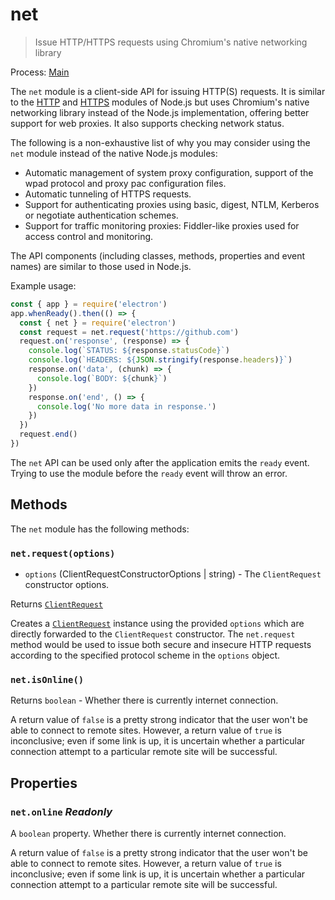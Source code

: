 # net

> Issue HTTP/HTTPS requests using Chromium's native networking library

Process: [Main](../glossary.md#main-process)

The `net` module is a client-side API for issuing HTTP(S) requests. It is
similar to the [HTTP](https://nodejs.org/api/http.html) and
[HTTPS](https://nodejs.org/api/https.html) modules of Node.js but uses
Chromium's native networking library instead of the Node.js implementation,
offering better support for web proxies. It also supports checking network status.

The following is a non-exhaustive list of why you may consider using the `net`
module instead of the native Node.js modules:

* Automatic management of system proxy configuration, support of the wpad
  protocol and proxy pac configuration files.
* Automatic tunneling of HTTPS requests.
* Support for authenticating proxies using basic, digest, NTLM, Kerberos or
  negotiate authentication schemes.
* Support for traffic monitoring proxies: Fiddler-like proxies used for access
  control and monitoring.

The API components (including classes, methods, properties and event names) are similar to those used in
Node.js.

Example usage:

```javascript
const { app } = require('electron')
app.whenReady().then(() => {
  const { net } = require('electron')
  const request = net.request('https://github.com')
  request.on('response', (response) => {
    console.log(`STATUS: ${response.statusCode}`)
    console.log(`HEADERS: ${JSON.stringify(response.headers)}`)
    response.on('data', (chunk) => {
      console.log(`BODY: ${chunk}`)
    })
    response.on('end', () => {
      console.log('No more data in response.')
    })
  })
  request.end()
})
```

The `net` API can be used only after the application emits the `ready` event.
Trying to use the module before the `ready` event will throw an error.

## Methods

The `net` module has the following methods:

### `net.request(options)`

* `options` (ClientRequestConstructorOptions | string) - The `ClientRequest` constructor options.

Returns [`ClientRequest`](./client-request.md)

Creates a [`ClientRequest`](./client-request.md) instance using the provided
`options` which are directly forwarded to the `ClientRequest` constructor.
The `net.request` method would be used to issue both secure and insecure HTTP
requests according to the specified protocol scheme in the `options` object.

### `net.isOnline()`

Returns `boolean` - Whether there is currently internet connection.

A return value of `false` is a pretty strong indicator that the user
won't be able to connect to remote sites. However, a return value of
`true` is inconclusive; even if some link is up, it is uncertain
whether a particular connection attempt to a particular remote site
will be successful.

## Properties

### `net.online` _Readonly_

A `boolean` property. Whether there is currently internet connection.

A return value of `false` is a pretty strong indicator that the user
won't be able to connect to remote sites. However, a return value of
`true` is inconclusive; even if some link is up, it is uncertain
whether a particular connection attempt to a particular remote site
will be successful.
